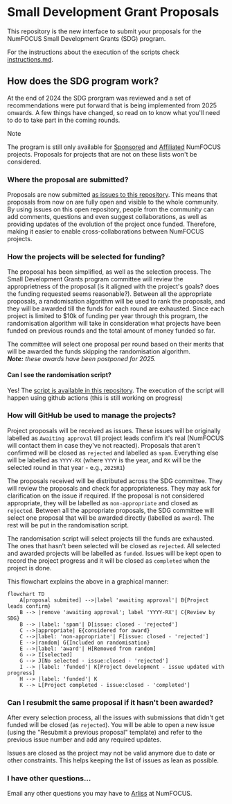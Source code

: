 # Small Development Grant Proposals

This repository is the new interface to submit your proposals for the NumFOCUS Small Development Grants (SDG) program. 

For the instructions about the execution of the scripts check [instructions.md](./instructions.md).

## How does the SDG program work?

At the end of 2024 the SDG prorgram was reviewed and a set of recommendations were put forward that is being implemented from 2025 onwards.
A few things have changed, so read on to know what you'll need to do to take part in the coming rounds.

> [!note]
> The program is still only available for [Sponsored](https://numfocus.org/sponsored-projects) and [Affiliated](https://numfocus.org/sponsored-projects/affiliated-projects) NumFOCUS projects.
> Proposals for projects that are not on these lists won't be considered.

### Where the proposal are submitted?

Proposals are now submitted [as issues to this repository](https://github.com/numfocus/small-development-grant-proposals/issues/new/choose). This means that proposals from now on are fully open and visible to the whole community. 
By using issues on this open repository, people from the community can add comments, questions and even suggest collaborations, as well as providing updates of the evolution of the project once funded. Therefore, making it easier to enable cross-collaborations between NumFOCUS projects.

### How the projects will be selected for funding?

The proposal has been simplified, as well as the selection process. The Small Development Grants program committee will review the approprietness of the proposal (is it aligned with the project's goals? does the funding requested seems reasonable?). Between all the appropriate proposals, a randomisation algorithm will be used to rank the proposals, and they will be awarded till the funds for each round are exhausted. Since each project is limited to $10k of funding per year through this program, the randomisation algorithm will take in consideration what projects have been funded on previous rounds and the total amount of money funded so far.

The committee will select one proposal per round based on their merits that will be awarded the funds skipping the randomisation algorithm.  
***Note:**  these awards have been postponed for 2025.*


#### Can I see the randomisation script?

Yes! The [script is available in this repository](./scripts/project_selection.py). The execution of the script will happen using github actions (this is still working on progress)

### How will GitHub be used to manage the projects?

Project proposals will be received as issues. These issues will be originally labelled as `Awaiting approval` till project leads confirm it's real (NumFOCUS will contact them in case they've not reacted). Proposals that aren't confirmed will be closed as `rejected` and labelled as `spam`. Everything else will be labelled as `YYYY-RX` (where `YYYY` is the year, and `RX` will be the selected round in that year - e.g., `2025R1`)

The proposals received will be distributed across the SDG committee. They will review the proposals and check for appropriateness. They may ask for clarification on the issue if required. If the proposal is not considered appropriate, they will be labelled as `non-appropriate` and closed as `rejected`. Between all the appropriate proposals, the SDG committee will select one proposal that will be awarded directly (labelled as `award`). The rest will be put in the randomisation script.

The randomisation script will select projects till the funds are exhausted. The ones that hasn't been selected will be closed as `rejected`. All selected and awarded projects will be labelled as `funded`. Issues will be kept open to record the project progress and it will be closed as `completed` when the project is done.

This flowchart explains the above in a graphical manner:

```mermaid
flowchart TD
    A[proposal submited] -->|label 'awaiting approval'| B{Project leads confirm}
    B --> |remove 'awaiting approval'; label 'YYYY-RX'| C{Review by SDG}
    B --> |label: 'spam'| D[issue: closed - 'rejected']
    C -->|appropriate| E{considered for award}
    C -->|label: 'non-appropriate'| F[issue: closed - 'rejected']
    E -->|random| G{Included on randomisation}
    E -->|label: 'award'| H[Removed from random]
    G --> I[selected]
    G --> J[No selected - issue:closed - 'rejected']
    I --> |label: 'funded'| K[Project development - issue updated with progress]
    H --> |label: 'funded'| K
    K --> L[Project completed - issue:closed - 'completed']
```

### Can I resubmit the same proposal if it hasn't been awarded?

After every selection process, all the issues with submissions that didn't get funded will be closed (as `rejected`).  You will be able to open a new issue (using the "Resubmit a previous proposal" template) and refer to the previous issue number and add any required updates.

Issues are closed as the project may not be valid anymore due to date or other constraints. This helps keeping the list of issues as lean as possible.


### I have other questions...

Email any other questions you may have to [Arliss](https://mailto:arliss@numfocus.org) at NumFOCUS.
